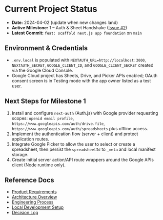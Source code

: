 # Current Project Status

- **Date:** 2024-04-02 (update when new changes land)
- **Active Milestone:** 1 – Auth & Sheet Handshake ([Issue #2](https://github.com/paulobarcelos/runway-compass/issues/2))
- **Latest Commit:** `feat: scaffold next.js app foundation` on `main`

## Environment & Credentials
- `.env.local` is populated with `NEXTAUTH_URL=http://localhost:3000`, `NEXTAUTH_SECRET`, `GOOGLE_CLIENT_ID`, and `GOOGLE_CLIENT_SECRET` created via the Google Cloud Console.
- Google Cloud project has Sheets, Drive, and Picker APIs enabled; OAuth consent screen is in Testing mode with the app owner listed as a test user.

## Next Steps for Milestone 1
1. Install and configure `next-auth` (Auth.js) with Google provider requesting scopes: `openid email profile`, `https://www.googleapis.com/auth/drive.file`, `https://www.googleapis.com/auth/spreadsheets` plus offline access.
2. Implement the authentication flow (server + client) and protect application routes.
3. Integrate Google Picker to allow the user to select or create a spreadsheet, then persist the `spreadsheetId` to `_meta` and local manifest storage.
4. Create initial server action/API route wrappers around the Google APIs client (Node runtime only).

## Reference Docs
- [Product Requirements](../product/PRD.md)
- [Architecture Overview](../engineering/architecture.md)
- [Engineering Process](../engineering/process.md)
- [Local Development Setup](../engineering/setup.md)
- [Decision Log](decision-log.md)

